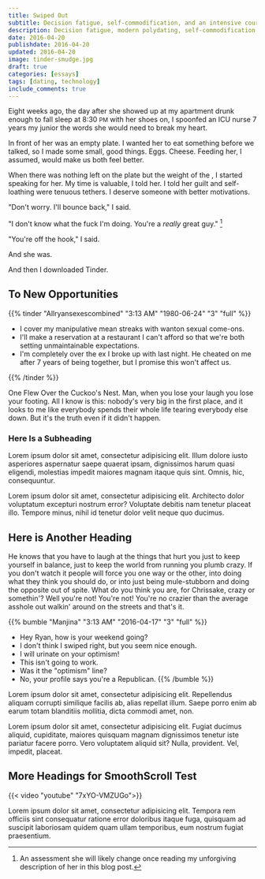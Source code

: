 ```yaml
---
title: Swiped Out
subtitle: Decision fatigue, self-commodification, and an intensive course in romantic cycnicism.
description: Decision fatigue, modern polydating, self-commodification, and an intensive course in romantic cycnicism.
date: 2016-04-20
publishdate: 2016-04-20
updated: 2016-04-20
image: tinder-smudge.jpg
draft: true
categories: [essays]
tags: [dating, technology]
include_comments: true
---
```


Eight weeks ago, the day after she showed up at my apartment drunk enough to fall sleep at 8:30 <small>PM</small> with her shoes on, I spoonfed an ICU nurse 7 years my junior the words she would need to break my heart.

In front of her was an empty plate. I wanted her to eat something before we talked, so I made some small, good things. Eggs. Cheese. Feeding her, I assumed, would make us both feel better.

When there was nothing left on the plate but the weight of the , I started speaking for her. My time is valuable, I told her. I told her guilt and self-loathing were tenuous tethers. I deserve someone with better motivations.

"Don't worry. I'll bounce back," I said.

"I don't know what the fuck I'm doing. You're a *really* great guy." [^1]

"You're off the hook," I said.

And she was.

And then I downloaded Tinder.

## To New Opportunities

{{% tinder "Allryansexescombined" "3:13 AM" "1980-06-24" "3" "full" %}}
* I cover my manipulative mean streaks with wanton sexual come-ons.
* I'll make a reservation at a restaurant I can't afford so that we're both setting unmaintainable expectations.
* I'm completely over the ex I broke up with last night. He cheated on me after 7 years of being together, but I promise this won't affect us.

{{% /tinder %}}

One Flew Over the Cuckoo's Nest. Man, when you lose your laugh you lose your footing. All I know is this: nobody's very big in the first place, and it looks to me like everybody spends their whole life tearing everybody else down. But it's the truth even if it didn't happen.

### Here Is a Subheading

Lorem ipsum dolor sit amet, consectetur adipisicing elit. Illum dolore iusto asperiores aspernatur saepe quaerat ipsam, dignissimos harum quasi eligendi, molestias impedit maiores magnam itaque quis sint. Omnis, hic, consequuntur.

Lorem ipsum dolor sit amet, consectetur adipisicing elit. Architecto dolor voluptatum excepturi nostrum error? Voluptate debitis nam tenetur placeat illo. Tempore minus, nihil id tenetur dolor velit neque quo ducimus.

## Here is Another Heading

He knows that you have to laugh at the things that hurt you just to keep yourself in balance, just to keep the world from running you plumb crazy. If you don't watch it people will force you one way or the other, into doing what they think you should do, or into just being mule-stubborn and doing the opposite out of spite. What do you think you are, for Chrissake, crazy or somethin'? Well you're not! You're not! You're no crazier than the average asshole out walkin' around on the streets and that's it.

{{% bumble "Manjina" "3:13 AM" "2016-04-17" "3" "full" %}}
* Hey Ryan, how is your weekend going?
* I don't think I swiped right, but you seem nice enough.
* I will urinate on your optimism!
* This isn't going to work.
* Was it the "optimism" line?
* No, your profile says you're a Republican.
{{% /bumble %}}

Lorem ipsum dolor sit amet, consectetur adipisicing elit. Repellendus aliquam corrupti similique facilis ab, alias repellat illum. Saepe porro enim ab earum totam blanditiis mollitia, dicta commodi amet, non.

Lorem ipsum dolor sit amet, consectetur adipisicing elit. Fugiat ducimus aliquid, cupiditate, maiores quisquam magnam dignissimos tenetur iste pariatur facere porro. Vero voluptatem aliquid sit? Nulla, provident. Vel, impedit, placeat.



## More Headings for SmoothScroll Test

{{< video "youtube" "7xYO-VMZUGo">}}

Lorem ipsum dolor sit amet, consectetur adipisicing elit. Tempora rem officiis sint consequatur ratione error doloribus itaque fuga, quisquam ad suscipit laboriosam quidem quam ullam temporibus, eum nostrum fugiat praesentium.




[^1]: An assessment she will likely change once reading my unforgiving description of her in this blog post.